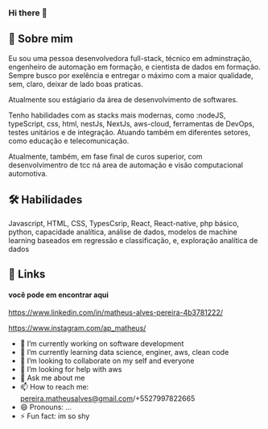 ### Hi there 👋

## 🚀 Sobre mim
Eu sou uma pessoa desenvolvedora full-stack, técnico em adminstração, engenheiro de automação em formação, e cientista de dados em formação. Sempre busco por exelência e entregar o máximo com a maior qualidade, sem, claro, deixar de lado boas praticas.


Atualmente sou estágiario da área de desenvolvimento de softwares.

Tenho habilidades com  as stacks mais modernas, como :nodeJS, typeScript, css, html, nestJs, NextJs, aws-cloud, ferramentas de DevOps, testes unitários e de integração. Atuando também em diferentes setores, como educação e telecomunicação.

Atualmente, também, em fase final de curos superior, com desenvolvimentro de tcc ná area de automação e visão computacional automotiva.
## 🛠 Habilidades
Javascript,
HTML,
CSS,
TypesCsrip,
React,
React-native,
php básico,
python,
capacidade analítica,
análise de dados,
modelos de machine learning
baseados em regressão e classificação,
e, exploração analítica de dados



## 🔗 Links

#### você pode em encontrar aqui

https://www.linkedin.com/in/matheus-alves-pereira-4b3781222/

https://www.instagram.com/ap_matheus/

- 🔭 I’m currently working on software development
- 🌱 I’m currently learning data science, enginer, aws, clean code
- 👯 I’m looking to collaborate on my self and everyone
- 🤔 I’m looking for help with aws
- 💬 Ask me about me
- 📫 How to reach me: pereira.matheusalves@gmail.com/+5527997822665
- 😄 Pronouns: ...
- ⚡ Fun fact: im so shy
